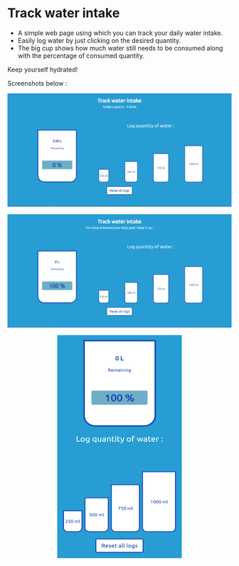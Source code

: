 # Track water intake

* A simple web page using which you can track your daily water intake.
* Easily log water by just clicking on the desired quantity.
* The big cup shows how much water still needs to be consumed along with the percentage of consumed quantity.

Keep yourself hydrated!


Screenshots below :

<p align="center">
<img src="/screenshots/screenshot-1.png" alt="main screen">
</p>
<p align="center">
<img src="/screenshots/screenshot-2.png" alt="goal achieved">
</p>
<p align="center">
<img src="/screenshots/screenshot-3.png" alt="mobile responsive view" width="280" height="500">
</p>
